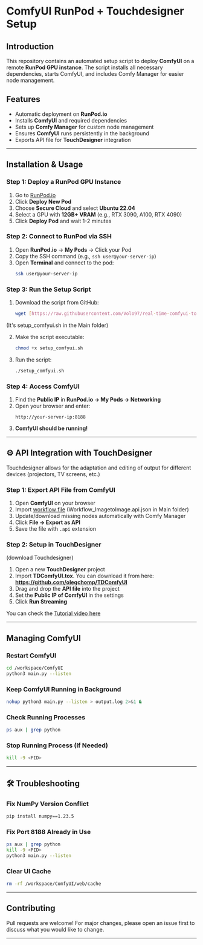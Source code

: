 # ComfyUI RunPod + Touchdesigner Setup

##  Introduction

This repository contains an automated setup script to deploy **ComfyUI** on a remote **RunPod GPU instance**. The script installs all necessary dependencies, starts ComfyUI, and includes Comfy Manager for easier node management.

##  Features

- Automatic deployment on **RunPod.io**
- Installs **ComfyUI** and required dependencies
- Sets up **Comfy Manager** for custom node management
- Ensures **ComfyUI** runs persistently in the background
- Exports API file for **TouchDesigner** integration

---

##  Installation & Usage

### **Step 1: Deploy a RunPod GPU Instance**

1. Go to [RunPod.io](https://www.runpod.io/)
2. Click **Deploy New Pod**
3. Choose **Secure Cloud** and select **Ubuntu 22.04**
4. Select a GPU with **12GB+ VRAM** (e.g., RTX 3090, A100, RTX 4090)
5. Click **Deploy Pod** and wait 1-2 minutes

### **Step 2: Connect to RunPod via SSH**

1. Open **RunPod.io** → **My Pods** → Click your Pod
2. Copy the SSH command (e.g., `ssh user@your-server-ip`)
3. Open **Terminal** and connect to the pod:
   ```bash
   ssh user@your-server-ip
   ```

### **Step 3: Run the Setup Script**

1. Download the script from GitHub:
   ```bash
   wget [https://raw.githubusercontent.com/Volo97/real-time-comfyui-touchedigner-setup-guide./blob/main/setup_comfyui.sh]
   ``` 
(It's setup_comfyui.sh in the Main folder)

2. Make the script executable:
   ```bash
   chmod +x setup_comfyui.sh
   ```
3. Run the script:
   ```bash
   ./setup_comfyui.sh
   ```

### **Step 4: Access ComfyUI**

1. Find the **Public IP** in **RunPod.io → My Pods → Networking**
2. Open your browser and enter:
   ```
   http://your-server-ip:8188
   ```
3.  **ComfyUI should be running!**

---

## ⚙️ API Integration with TouchDesigner
Touchdesigner allows for the adaptation and editing of output for different devices (projectors, TV screens, etc.)
### **Step 1: Export API File from ComfyUI**

1. Open **ComfyUI** on your browser
2. Import [workflow file](https://github.com/Volo97/real-time-comfyui-touchedigner-setup-guide./blob/main/Workflow_ImagetoImage.api.json) 
(Workflow_ImagetoImage.api.json in Main folder)
3. Update/download missing nodes automatically with Comfy Manager
4. Click **File → Export as API**
5. Save the file with `.api` extension

### **Step 2: Setup in TouchDesigner**
(download Touchdesigner)
1. Open a new **TouchDesigner** project
2. Import **TDComfyUI.tox**. You can download it from here: **https://github.com/olegchomp/TDComfyUI**
3. Drag and drop the **API file** into the project
4. Set the **Public IP of ComfyUI** in the settings
5. Click **Run Streaming**

You can check the [Tutorial video here](https://www.youtube.com/watch?v=62eARh_gRhE&t=360s) 


---

##  Managing ComfyUI

### **Restart ComfyUI**

```bash
cd /workspace/ComfyUI
python3 main.py --listen
```

### **Keep ComfyUI Running in Background**

```bash
nohup python3 main.py --listen > output.log 2>&1 &
```

### **Check Running Processes**

```bash
ps aux | grep python
```

### **Stop Running Process (If Needed)**

```bash
kill -9 <PID>
```

---

## 🛠 Troubleshooting

### **Fix NumPy Version Conflict**

```bash
pip install numpy==1.23.5
```

### **Fix Port 8188 Already in Use**

```bash
ps aux | grep python
kill -9 <PID>
python3 main.py --listen
```

### **Clear UI Cache**

```bash
rm -rf /workspace/ComfyUI/web/cache
```

---

##  Contributing

Pull requests are welcome! For major changes, please open an issue first to discuss what you would like to change.

---




